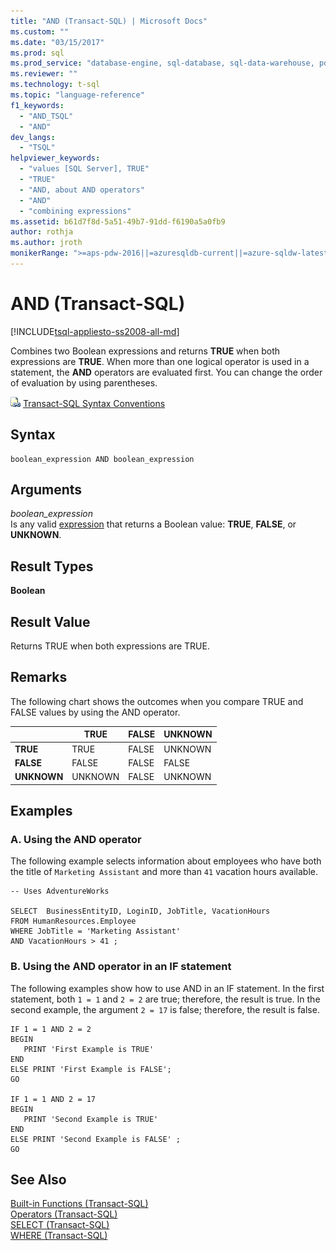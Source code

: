 ```yaml
---
title: "AND (Transact-SQL) | Microsoft Docs"
ms.custom: ""
ms.date: "03/15/2017"
ms.prod: sql
ms.prod_service: "database-engine, sql-database, sql-data-warehouse, pdw"
ms.reviewer: ""
ms.technology: t-sql
ms.topic: "language-reference"
f1_keywords: 
  - "AND_TSQL"
  - "AND"
dev_langs: 
  - "TSQL"
helpviewer_keywords: 
  - "values [SQL Server], TRUE"
  - "TRUE"
  - "AND, about AND operators"
  - "AND"
  - "combining expressions"
ms.assetid: b61d7f8d-5a51-49b7-91dd-f6190a5a0fb9
author: rothja
ms.author: jroth
monikerRange: ">=aps-pdw-2016||=azuresqldb-current||=azure-sqldw-latest||>=sql-server-2016||=sqlallproducts-allversions||>=sql-server-linux-2017||=azuresqldb-mi-current"
---
```

# AND (Transact-SQL)
[!INCLUDE[tsql-appliesto-ss2008-all-md](../../includes/tsql-appliesto-ss2008-all-md.md)]

  Combines two Boolean expressions and returns **TRUE** when both expressions are **TRUE**. When more than one logical operator is used in a statement, the **AND** operators are evaluated first. You can change the order of evaluation by using parentheses.  
  
 ![Topic link icon](../../database-engine/configure-windows/media/topic-link.gif "Topic link icon") [Transact-SQL Syntax Conventions](../../t-sql/language-elements/transact-sql-syntax-conventions-transact-sql.md)  
  
## Syntax  
  
```  
boolean_expression AND boolean_expression  
```  
  
## Arguments  
 *boolean_expression*  
 Is any valid [expression](../../t-sql/language-elements/expressions-transact-sql.md) that returns a Boolean value: **TRUE**, **FALSE**, or **UNKNOWN**.  
  
## Result Types  
 **Boolean**  
  
## Result Value  
 Returns TRUE when both expressions are TRUE.  
  
## Remarks  
 The following chart shows the outcomes when you compare TRUE and FALSE values by using the AND operator.  
  
||TRUE|FALSE|UNKNOWN|  
|------|----------|-----------|-------------|  
|**TRUE**|TRUE|FALSE|UNKNOWN|  
|**FALSE**|FALSE|FALSE|FALSE|  
|**UNKNOWN**|UNKNOWN|FALSE|UNKNOWN|  
  
## Examples  
  
### A. Using the AND operator  
 The following example selects information about employees who have both the title of `Marketing Assistant` and more than `41` vacation hours available.  
  
```  
-- Uses AdventureWorks  
  
SELECT  BusinessEntityID, LoginID, JobTitle, VacationHours   
FROM HumanResources.Employee  
WHERE JobTitle = 'Marketing Assistant'  
AND VacationHours > 41 ;  
```  
  
### B. Using the AND operator in an IF statement  
 The following examples show how to use AND in an IF statement. In the first statement, both `1 = 1` and `2 = 2` are true; therefore, the result is true. In the second example, the argument `2 = 17` is false; therefore, the result is false.  
  
```  
IF 1 = 1 AND 2 = 2  
BEGIN  
   PRINT 'First Example is TRUE'  
END  
ELSE PRINT 'First Example is FALSE';  
GO  
  
IF 1 = 1 AND 2 = 17  
BEGIN  
   PRINT 'Second Example is TRUE'  
END  
ELSE PRINT 'Second Example is FALSE' ;  
GO  
```  
  
## See Also  
 [Built-in Functions &#40;Transact-SQL&#41;](~/t-sql/functions/functions.md)   
 [Operators &#40;Transact-SQL&#41;](../../t-sql/language-elements/operators-transact-sql.md)   
 [SELECT &#40;Transact-SQL&#41;](../../t-sql/queries/select-transact-sql.md)   
 [WHERE &#40;Transact-SQL&#41;](../../t-sql/queries/where-transact-sql.md)  
  
  
